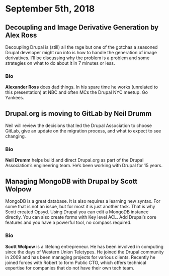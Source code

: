 # September 5th, 2018

## Decoupling and Image Derivative Generation by Alex Ross

Decoupling Drupal is (still) all the rage but one of the gotchas a seasoned Drupal developer might run into is how to handle the generation of image derivatives. I'll be discussing why the problem is a problem and some strategies on what to do about it in 7 minutes or less. 

### Bio

**Alexander Ross** does dad things. In his spare time he works (unrelated to this presentation) at NBC and often MCs the Drupal NYC meetup. Go Yankees. 

## Drupal.org is moving to GitLab by Neil Drumm

Neil will review the decisions that led the Drupal Association to choose GitLab, give an update on the migration process, and what to expect to see changing.

### Bio

**Neil Drumm** helps build and direct Drupal.org as part of the Drupal Association’s engineering team. He’s been working with Drupal for 15 years.

## Managing MongoDB with Drupal by Scott Wolpow

MongoDB is a great database. It is also requires a learning new syntax. For some that is not an issue, but for most it is just another task. That is why Scott created Opsyd. Using Drupal you can edit a MongoDB instance directly. You can also create forms with Key level ACL. Add Drupal’s core features and you have a powerful tool, no compass required.

### Bio

**Scott Wolpow** is a lifelong entrepreneur. He has been involved in computing since the days of Western Union Teletypes. He joined the Drupal community in 2009 and has been managing projects for various clients. Recently he joined forces with Robert to form Public CTO, which offers technical expertise for companies that do not have their own tech team.
